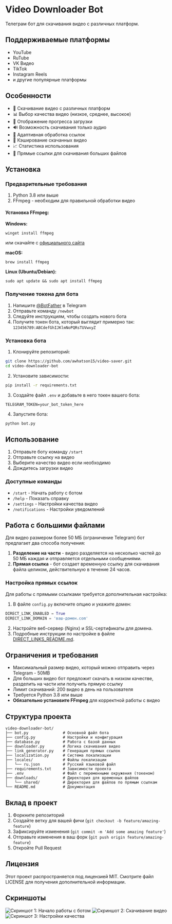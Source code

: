 # Video Downloader Bot

Телеграм бот для скачивания видео с различных платформ.

## Поддерживаемые платформы
- YouTube
- RuTube
- VK Видео
- TikTok
- Instagram Reels
- и другие популярные платформы

## Особенности
- 🎥 Скачивание видео с различных платформ
- 📊 Выбор качества видео (низкое, среднее, высокое)
- 🔄 Отображение прогресса загрузки
- 🔊 Возможность скачивания только аудио
- 📱 Адаптивная обработка ссылок
- 💾 Кэширование скачанных видео
- 📈 Статистика использования
- 🔗 Прямые ссылки для скачивания больших файлов

## Установка

### Предварительные требования

1. Python 3.8 или выше
2. FFmpeg - необходим для правильной обработки видео

#### Установка FFmpeg:

**Windows:**
```
winget install ffmpeg
```
или скачайте с [официального сайта](https://ffmpeg.org/download.html)

**macOS:**
```
brew install ffmpeg
```

**Linux (Ubuntu/Debian):**
```
sudo apt update && sudo apt install ffmpeg
```

### Получение токена для бота

1. Напишите [@BotFather](https://t.me/BotFather) в Telegram
2. Отправьте команду `/newbot`
3. Следуйте инструкциям, чтобы создать нового бота
4. Получите токен бота, который выглядит примерно так: `123456789:ABCdefGhIJKlmNoPQRsTUVwxyZ`

### Установка бота

1. Клонируйте репозиторий:
```bash
git clone https://github.com/awhatson15/video-saver.git
cd video-downloader-bot
```

2. Установите зависимости:
```bash
pip install -r requirements.txt
```

3. Создайте файл `.env` и добавьте в него токен вашего бота:
```
TELEGRAM_TOKEN=your_bot_token_here
```

4. Запустите бота:
```bash
python bot.py
```

## Использование

1. Отправьте боту команду `/start`
2. Отправьте ссылку на видео
3. Выберите качество видео если необходимо
4. Дождитесь загрузки видео

### Доступные команды
- `/start` - Начать работу с ботом
- `/help` - Показать справку
- `/settings` - Настройки качества видео
- `/notifications` - Настройки уведомлений

## Работа с большими файлами

Для видео размером более 50 МБ (ограничение Telegram) бот предлагает два способа получения:

1. **Разделение на части** - видео разделяется на несколько частей до 50 МБ каждая и отправляется отдельными сообщениями.
2. **Прямая ссылка** - бот создает временную ссылку для скачивания файла целиком, действительную в течение 24 часов.

### Настройка прямых ссылок

Для работы с прямыми ссылками требуется дополнительная настройка:

1. В файле `config.py` включите опцию и укажите домен:
```python
DIRECT_LINK_ENABLED = True
DIRECT_LINK_DOMAIN = 'ваш-домен.com'
```

2. Настройте веб-сервер (Nginx) и SSL-сертификаты для домена.
3. Подробные инструкции по настройке в файле [DIRECT_LINKS_README.md](DIRECT_LINKS_README.md).

## Ограничения и требования

- Максимальный размер видео, который можно отправить через Telegram - 50MB
- Для больших видео бот предложит скачать в низком качестве, разделить на части или получить прямую ссылку
- Лимит скачиваний: 200 видео в день на пользователя
- Требуется Python 3.8 или выше
- **Обязательно установите FFmpeg** для корректной работы с видео

## Структура проекта

```
video-downloader-bot/
├── bot.py               # Основной файл бота
├── config.py            # Настройки и конфигурация
├── database.py          # Работа с базой данных
├── downloader.py        # Логика скачивания видео
├── link_generator.py    # Генерация прямых ссылок
├── localization.py      # Система локализации
├── locales/             # Файлы локализации
│   └── ru.json          # Русский языковой файл
├── requirements.txt     # Зависимости проекта
├── .env                 # Файл с переменными окружения (токеном)
├── downloads/           # Директория для временных файлов
│   └── shared/          # Директория для файлов по прямым ссылкам
└── README.md            # Документация
```

## Вклад в проект

1. Форкните репозиторий
2. Создайте ветку для вашей фичи (`git checkout -b feature/amazing-feature`)
3. Зафиксируйте изменения (`git commit -m 'Add some amazing feature'`)
4. Отправьте изменения в ваш форк (`git push origin feature/amazing-feature`)
5. Откройте Pull Request

## Лицензия

Этот проект распространяется под лицензией MIT. Смотрите файл LICENSE для получения дополнительной информации.

## Скриншоты

![Скриншот 1: Начало работы с ботом](screenshots/screenshot1.png)
![Скриншот 2: Скачивание видео](screenshots/screenshot2.png)
![Скриншот 3: Настройки качества](screenshots/screenshot3.png) 